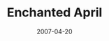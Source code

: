 ---
title: Enchanted April
date: 2007-04-20
closing_date: 2007-05-05
layout: productions
featured_image:
image_caption:
image_credit:
playbill:
Theatre: Theatre Jacksonville
Venue: Little Theatre
cast:
- Lotty Wilton: Alexis Robbins
- Mellersh Wilton: Daniel Owen Dungan
- Rose Arnott: Cathy O'Brien
- Frederick Arnott: Roger Lowe
- Lady Caroline Bramble: Staci Cobb
- Antony Wilding: Jefferson Baker
- Mrs. Graves: Harolyn Sharpe
- Costanza: Katharine Scarborough
crew:
- Director: Michael Lipp
- Technical Direcor: Jefferey L. Wagoner
- Scenic Design: Kelly J. Wagoner
- Lighting Design: Jefferey L. Wagoner
- Costume Design: Tracy Olin
- Scenic Artist: Lisa Miyares
- Stage Manager: Shannon Jones
- Assistant Stage Manager: Noelle Jaycox
- Sound Design: Michael Lipp
- Properties:
  - Jefferey L. Wagoner
  - Kelly J. Wagoner
- Assistant Technical Director: Daniel Owen Dungan
- Poster Design: Caryl Butterley
- Watercolor Art: Shannon Hobbs
- Italian Consultant: Judy Pelaia
- Recorded Voice Over: Robert Pelaia
- Light Board Operation: Gloria Pepe
- Sound Board Operator: Cat McLeod
- Costume Assistant: Judy Gookin
- Running Crew:
  - Greg Odenwald
  - Abigail Saenz
- Set Construction:
  - James Bennett
  - Kristina Elliot
  - Frank Healy
  - Danielle Hudson
  - Andy Hunt
  - Caroline Hunt
  - Debbie Hurm
  - Shannon Jones
  - Gloria Pepe
  - Josh Pierre
  - Shirley Sacks
  - Abigail Saenz
  - Mark Stater
orchestra:
external_links:
---